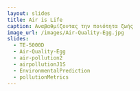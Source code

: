 ```yaml
---
layout: slides
title: Air is Life
caption: Αναβαθμίζοντας την ποιότητα ζωής
image_url: /images/Air-Quality-Egg.jpg
slides:
  - TE-5000D
  - Air-Quality-Egg 
  - air-pollution2 
  - airpollutionJ1S
  - EnvironmentalPrediction
  - pollutionMetrics
---
```

